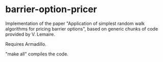 # barrier-option-pricer

Implementation of the paper "Application of simplest random walk algorithms for pricing barrier options", based on generic chunks of code provided by V. Lemaire.

Requires Armadillo.

"make all" compiles the code.